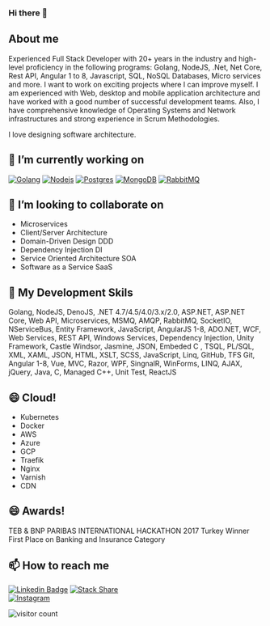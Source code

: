 ### Hi there 👋

## About me
Experienced Full Stack Developer with 20+ years in the industry and high-level proficiency in the following programs: Golang, NodeJS, .Net, Net Core, Rest API, Angular 1 to 8, Javascript, SQL, NoSQL Databases, Micro services and more. I want to work on exciting projects where I can improve myself. I am experienced with Web, desktop and mobile application architecture and have worked with a good number of successful development teams. Also, I have comprehensive knowledge of Operating Systems and Network infrastructures and strong experience in Scrum Methodologies.

I love designing software architecture.

## 🔭 I’m currently working on

[![Golang](https://img.shields.io/badge/-Golang-blue?style=flat&logo=go&link=https://github.com/savasayik/)](https://github.com/savasayik/)
[![Nodejs](https://img.shields.io/badge/-Nodejs-black?style=flat&logo=Node.js&link=https://github.com/savasayik/)](https://github.com/savasayik/)
[![Postgres](https://img.shields.io/badge/-Postgres-black?style=flat&logo=postgres&link=https://github.com/savasayik/)](https://github.com/savasayik/)
[![MongoDB](https://img.shields.io/badge/-MongoDB-black?style=flat&logo=mongodb&link=https://github.com/savasayik/)](https://github.com/savasayik/)
[![RabbitMQ](https://img.shields.io/badge/-RabbitMQ-black?style=flat&logo=rabbitmq&link=https://github.com/savasayik/)](https://github.com/savasayik/)

## 👯 I’m looking to collaborate on
- Microservices
- Client/Server Architecture
- Domain-Driven Design DDD
- Dependency Injection DI
- Service Oriented Architecture SOA
- Software as a Service SaaS


## 🌱 My Development Skils
Golang, NodeJS, DenoJS, .NET 4.7/4.5/4.0/3.x/2.0, ASP.NET, ASP.NET Core, Web API, Microservices, MSMQ, AMQP, RabbitMQ, SocketIO, NServiceBus, Entity Framework, JavaScript, AngularJS 1-8, ADO.NET, WCF, Web Services, REST API, Windows Services, Dependency Injection, Unity Framework, Castle Windsor, Jasmine, JSON, Embeded C , TSQL, PL/SQL, XML, XAML, JSON, HTML, XSLT, SCSS, JavaScript, Linq, GitHub, TFS Git, Angular 1-8, Vue, MVC, Razor, WPF, SingnalR, WinForms, LINQ, AJAX, jQuery, Java, C, Managed C++, Unit Test, ReactJS


## 😄 Cloud!
- Kubernetes
- Docker
- AWS
- Azure
- GCP
- Traefik
- Nginx
- Varnish
- CDN


## 😄 Awards!
TEB & BNP PARIBAS INTERNATIONAL HACKATHON 2017 Turkey Winner <br />
First Place on Banking and Insurance Category


## 📫 How to reach me
[![Linkedin Badge](https://img.shields.io/badge/savasayik-follow%20on%20linkedin-blue?style=for-the-badge&logo=linkedin)](https://www.linkedin.com/in/savas-ayik/)
[![Stack Share](https://img.shields.io/badge/savasayik-follow%20on%20Stack%20Share-blue?style=for-the-badge&logo=stackshare)](https://stackshare.io/savas)  
[![Instagram](https://img.shields.io/badge/savasayik-follow%20on%20Instagram-red?style=for-the-badge&logo=instagram)](https://instagram.com/savasayik)


![visitor count](https://img.shields.io/badge/dynamic/json?color=informational&label=visitor%20count&query=value&url=https://api.countapi.xyz/hit/savasayik/readme)

